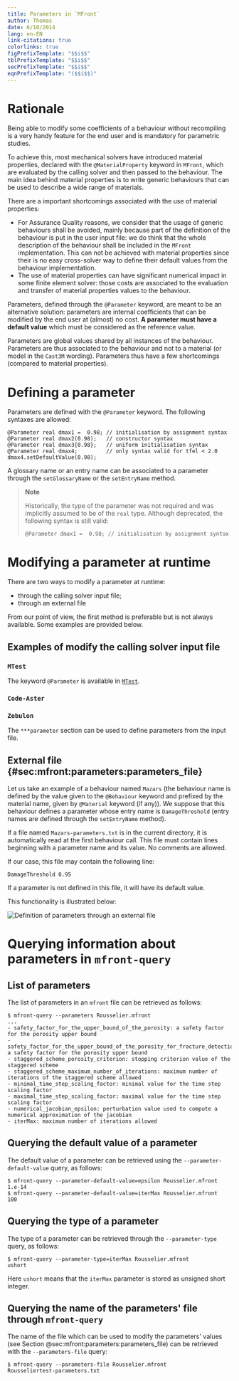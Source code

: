 ```yaml
---
title: Parameters in `MFront`
author: Thomas
date: 6/10/2014
lang: en-EN
link-citations: true
colorlinks: true
figPrefixTemplate: "$$i$$"
tblPrefixTemplate: "$$i$$"
secPrefixTemplate: "$$i$$"
eqnPrefixTemplate: "($$i$$)"
---
```


# Rationale

Being able to modify some coefficients of a behaviour without
recompiling is a very handy feature for the end user and is mandatory
for parametric studies.

To achieve this, most mechanical solvers have introduced material
properties, declared with the `@MaterialProperty` keyword in `MFront`,
which are evaluated by the calling solver and then passed to the
behaviour. The main idea behind material properties is to write
generic behaviours that can be used to describe a wide range of
materials.

There are a important shortcomings associated with the use of material
properties:

- For Assurance Quality reasons, we consider that the usage of generic
  behaviours shall be avoided, mainly because part of the definition
  of the behaviour is put in the user input file: we do think that the
  whole description of the behaviour shall be included in the `MFront`
  implementation. This can not be achieved with material properties
  since their is no easy cross-solver way to define their default
  values from the behaviour implementation.
- The use of material properties can have significant numerical impact
  in some finite element solver: those costs are associated to the
  evaluation and transfer of material properties values to the
  behaviour.

Parameters, defined through the `@Parameter` keyword, are meant to be
an alternative solution: parameters are internal coefficients that can
be modified by the end user at (almost) no cost. **A parameter must
have a default value** which must be considered as the reference
value.

Parameters are global values shared by all instances of the
behaviour. Parameters are thus associated to the behaviour and not to
a material (or model in the `Cast3M` wording). Parameters thus have a
few shortcomings (compared to material properties).

# Defining a parameter

Parameters are defined with the `@Parameter` keyword. The following
syntaxes are allowed:

~~~~~{#parameters .cpp}
@Parameter real dmax1 =  0.98; // initialisation by assignment syntax
@Parameter real dmax2(0.98);   // constructor syntax
@Parameter real dmax3{0.98};   // uniform initialisation syntax
@Parameter real dmax4;         // only syntax valid for tfel < 2.0
dmax4.setDefaultValue(0.98);
~~~~~

A glossary name or an entry name can be associated to a parameter
through the `setGlossaryName` or the `setEntryName` method.

> **Note**
>
> Historically, the type of the parameter was not required and was
> implicitly assumed to be of the `real` type. Although deprecated,
> the following syntax is still valid:
> 
> ~~~~~{#parameters .cpp}
> @Parameter dmax1 =  0.98; // initialisation by assignment syntax
> ~~~~~

# Modifying a parameter at runtime

There are two ways to modify a parameter at runtime:

- through the calling solver input file;
- through an external file

From our point of view, the first method is preferable but is not
always available. Some examples are provided below.

## Examples of modify the calling solver input file

### `MTest`

The keyword `@Parameter` is available in [`MTest`](mtest.html).

### `Code-Aster`

### `Zebulon`

The `***parameter` section can be used to define parameters from the
input file.

## External file {#sec:mfront:parameters:parameters_file}

Let us take an example of a behaviour named `Mazars` (the behaviour
name is defined by the value given to the `@Behaviour` keyword and
prefixed by the material name, given by `@Material` keyword (if any)).
We suppose that this behaviour defines a parameter whose entry name is
`DamageThreshold` (entry names are defined through the `setEntryName`
method).

If a file named `Mazars-parameters.txt` is in the current directory,
it is automatically read at the first behaviour call. This file must
contain lines beginning with a parameter name and its value. No
comments are allowed.

If our case, this file may contain the following line:

~~~~~~~~~{#external-file .txt}
DamageThreshold 0.95
~~~~~~~~~

If a parameter is not defined in this file, it will have its default
value.

This functionality is illustrated below:

![Definition of parameters through an external file](img/parameters.svg
 "Definition of parameters through an external file")

# Querying information about parameters in `mfront-query`

## List of parameters

The list of parameters in an `mfront` file can be retrieved as follows:

~~~~{.bash}
$ mfront-query --parameters Rousselier.mfront
...
- safety_factor_for_the_upper_bound_of_the_porosity: a safety factor for the porosity upper bound
- safety_factor_for_the_upper_bound_of_the_porosity_for_fracture_detection: a safety factor for the porosity upper bound
- staggered_scheme_porosity_criterion: stopping criterion value of the staggered scheme
- staggered_scheme_maximum_number_of_iterations: maximum number of iterations of the staggered scheme allowed
- minimal_time_step_scaling_factor: minimal value for the time step scaling factor
- maximal_time_step_scaling_factor: maximal value for the time step scaling factor
- numerical_jacobian_epsilon: perturbation value used to compute a numerical approximation of the jacobian
- iterMax: maximum number of iterations allowed
~~~~

## Querying the default value of a parameter

The default value of a parameter can be retrieved using the
`--parameter-default-value` query, as follows:

~~~~{.bash}
$ mfront-query --parameter-default-value=epsilon Rousselier.mfront 
1.e-14
$ mfront-query --parameter-default-value=iterMax Rousselier.mfront
100
~~~~

## Querying the type of a parameter

The type of a parameter can be retrieved through the `--parameter-type`
query, as follows:

~~~~{.bash}
$ mfront-query --parameter-type=iterMax Rousselier.mfront
ushort
~~~~

Here `ushort` means that the `iterMax` parameter is stored as unsigned
short integer.

## Querying the name of the parameters' file through `mfront-query`

The name of the file which can be used to modify the parameters' values
(see Section @sec:mfront:parameters:parameters_file) can be retrieved
with the `--parameters-file` query:

~~~~{.bash}
$ mfront-query --parameters-file Rousselier.mfront 
Rousseliertest-parameters.txt
~~~~

<!-- Local IspellDict: english -->
